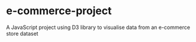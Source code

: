 # e-commerce-project
A JavaScript project using D3 library to visualise data from an e-commerce store dataset 
